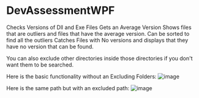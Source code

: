 # DevAssessmentWPF

Checks Versions of Dll and Exe Files
Gets an Average Version Shows files that are outliers and files that have the average version.
Can be sorted to find all the outliers
Catches Files with No versions and displays that they have no version that can be found.

You can also exclude other directories inside those directories if you don't want them to be searched.

Here is the basic functionality without an Excluding Folders:
![image](https://user-images.githubusercontent.com/20579513/102484653-3df5d280-406f-11eb-95c8-b80955ba3403.png)

Here is the same path but with an excluded path: 
![image](https://user-images.githubusercontent.com/20579513/102484583-26b6e500-406f-11eb-9110-5e59fbd91d74.png)

